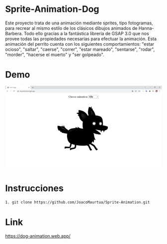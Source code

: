# Sprite-Animation-Dog

Este proyecto trata de una animación mediante sprites, tipo fotogramas, para recrear al mismo estilo de los clásicos dibujos animados de Hanna-Barbera. Todo ello gracias a la fantástica librería de GSAP 3.0 que nos provee todas las propiedades necesarias para efectuar la animación.
Esta animación del perrito cuenta con los siguientes comportamientos: "estar ocioso", "saltar", "caerse", "correr", "estar mareado", "sentarse", "rodar", "morder", "hacerse el muerto" y "ser golpeado".

# Demo

<p align="center">

<img src='https://github.com/JoacoMaurtua/Sprite-Animation/blob/main/gif/sprite-animation-dog.gif' width='700px'>

</p>

# Instrucciones

```sh
1. git clone https://github.com/JoacoMaurtua/Sprite-Animation.git
```

# Link

<p align="left">

https://dog-animation.web.app/

</p>